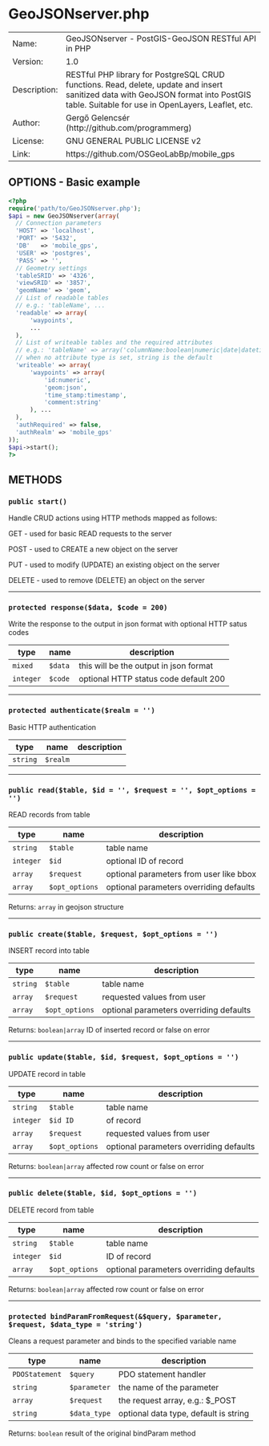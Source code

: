 # GeoJSONserver.php

<table>
<tr><td> Name:        </td><td> GeoJSONserver - PostGIS-GeoJSON RESTful API in PHP </td></tr>
<tr><td> Version:     </td><td> 1.0 </td></tr>
<tr><td> Description: </td><td> RESTful PHP library for PostgreSQL CRUD functions. Read, delete, update and insert sanitized data with GeoJSON format into PostGIS table. Suitable for use in OpenLayers, Leaflet, etc. </td></tr>
<tr><td> Author:      </td><td> Gergő Gelencsér (http://github.com/programmerg) </td></tr>
<tr><td> License:     </td><td> GNU GENERAL PUBLIC LICENSE v2 </td></tr>
<tr><td> Link:        </td><td> https://github.com/OSGeoLabBp/mobile_gps </td></tr>
</table>

## OPTIONS - Basic example

```php
<?php
require('path/to/GeoJSONserver.php');
$api = new GeoJSONserver(array(
  // Connection parameters
  'HOST' => 'localhost',
  'PORT' => '5432',
  'DB'   => 'mobile_gps',
  'USER' => 'postgres',
  'PASS' => '',
  // Geometry settings
  'tableSRID' => '4326',
  'viewSRID' => '3857',
  'geomName' => 'geom',
  // List of readable tables
  // e.g.: 'tableName', ...
  'readable' => array(
      'waypoints',
      ...
  ),
  // List of writeable tables and the required attributes
  // e.g.: 'tableName' => array('columnName:boolean|numeric|date|datetime|timestamp|json|string', ...), ...
  // when no attribute type is set, string is the default
  'writeable' => array(
      'waypoints' => array(
          'id:numeric',
          'geom:json',
          'time_stamp:timestamp',
          'comment:string'
      ), ...
  ),
  'authRequired' => false,
  'authRealm' => 'mobile_gps'
));
$api->start();
?>
```

## METHODS

### `public start()`
Handle CRUD actions using HTTP methods mapped as follows:

GET - used for basic READ requests to the server

POST - used to CREATE a new object on the server

PUT - used to modify (UPDATE) an existing object on the server

DELETE - used to remove (DELETE) an object on the server

---

### `protected response($data, $code = 200)`
Write the response to the output in json format with optional HTTP satus codes

| type | name | description |
| ---- | ---- | ----------- |
| `mixed` | `$data` | this will be the output in json format |
| `integer` | `$code` | optional HTTP status code default 200 |

---

### `protected authenticate($realm = '')`
Basic HTTP authentication

| type | name | description |
| ---- | ---- | ----------- |
| `string` | `$realm` |  |

---

### `public read($table, $id = '', $request = '', $opt_options = '')`
READ records from table

| type | name | description |
| ---- | ---- | ----------- |
| `string` | `$table` | table name |
| `integer` | `$id` | optional ID of record |
| `array` | `$request` | optional parameters from user like bbox |
| `array` | `$opt_options` | optional parameters overriding defaults |

Returns: `array` in geojson structure

---

### `public create($table, $request, $opt_options = '')`
INSERT record into table

| type | name | description |
| ---- | ---- | ----------- |
| `string` | `$table` | table name |
| `array` | `$request` | requested values from user |
| `array` | `$opt_options` | optional parameters overriding defaults |

Returns: `boolean|array` ID of inserted record or false on error

---

### `public update($table, $id, $request, $opt_options = '')`
UPDATE record in table

| type | name | description |
| ---- | ---- | ----------- |
| `string` | `$table` | table name |
| `integer` | `$id ID` | of record |
| `array` | `$request` | requested values from user |
| `array` | `$opt_options` | optional parameters overriding defaults |

Returns: `boolean|array` affected row count or false on error

---

### `public delete($table, $id, $opt_options = '')`
DELETE record from table

| type | name | description |
| ---- | ---- | ----------- |
| `string` | `$table` | table name |
| `integer` | `$id` | ID of record |
| `array` | `$opt_options` | optional parameters overriding defaults |

Returns: `boolean|array` affected row count or false on error

---

### `protected bindParamFromRequest(&$query, $parameter, $request, $data_type = 'string')`
Cleans a request parameter and binds to the specified variable name

| type | name | description |
| ---- | ---- | ----------- |
| `PDOStatement` | `$query` | PDO statement handler |
| `string` | `$parameter` | the name of the parameter |
| `array` | `$request` | the request array, e.g.: $_POST |
| `string` | `$data_type` | optional data type, default is string |

Returns: `boolean` result of the original bindParam method
